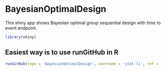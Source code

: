 # BayesianOptimalDesign

This shiny app shows Bayesian optimal group sequential design with time to event endpoint.

```R
library(shiny)
```
## Easiest way is to use runGitHub in R
```R
runGitHub(repo = 'BayesianOptimalDesign', username = 'stat-li', ref = 'main')
```
